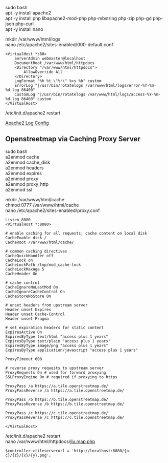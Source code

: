 sudo bash  
apt -y install apache2  
apt -y install php libapache2-mod-php php-mbstring php-zip php-gd php-json php-curl  
apt -y install nano  
  
mkdir /var/www/html/logs  
nano /etc/apache2/sites-enabled/000-default.conf
```
<VirtualHost *:80>
	ServerAdmin webmaster@localhost
	DocumentRoot /var/www/html/httpdocs
	<Directory "/var/www/html/httpdocs">
		AllowOverride All
	</Directory>
	LogFormat "%h %t \"%r\" %>s %b" custom
	ErrorLog "|/usr/bin/rotatelogs /var/www/html/logs/error-%Y-%m-%d.log 86400"
	CustomLog "|/usr/bin/rotatelogs /var/www/html/logs/access-%Y-%m-%d.log 86400" custom
</VirtualHost>
```
/etc/init.d/apache2 restart
  
[Apache2 Log Config](https://httpd.apache.org/docs/2.4/mod/mod_log_config.html)  
  
## Openstreetmap via Caching Proxy Server  
sudo bash  
a2enmod cache  
a2enmod cache_disk  
a2enmod headers  
a2enmod expires  
a2enmod proxy  
a2enmod proxy_http  
a2enmod ssl  
  
mkdir /var/www/html/cache  
chmod 0777 /var/www/html/cache  
nano /etc/apache2/sites-enabled/proxy.conf
```
Listen 8080
<VirtualHost *:8080>
   
# enable caching for all requests; cache content on local disk
CacheEnable disk /
CacheRoot /var/www/html/cache/

# common caching directives
CacheQuickHandler off
CacheLock on
CacheLockPath /tmp/mod_cache-lock
CacheLockMaxAge 5
CacheHeader On

# cache control
CacheIgnoreNoLastMod On
CacheIgnoreCacheControl On
CacheStoreNoStore On

# unset headers from upstream server
Header unset Expires
Header unset Cache-Control
Header unset Pragma
   
# set expiration headers for static content
ExpiresActive On
ExpiresByType text/html "access plus 1 years"
ExpiresByType text/plain "access plus 1 years"
ExpiresByType image/png "access plus 1 years"
ExpiresByType application/javascript "access plus 1 years"

ProxyTimeout 600

# reverse proxy requests to upstream server
ProxyRequests On # used for forward proxying
SSLProxyEngine On # required if proxying to https
 
ProxyPass /a https://a.tile.openstreetmap.de/
ProxyPassReverse /a https://a.tile.openstreetmap.de/

ProxyPass /b https://b.tile.openstreetmap.de/
ProxyPassReverse /b https://b.tile.openstreetmap.de/
 
ProxyPass /c https://c.tile.openstreetmap.de/
ProxyPassReverse /c https://c.tile.openstreetmap.de/

</VirtualHost>
```
/etc/init.d/apache2 restart  
nano /var/www/html/httpdocs/[jlu.map.php](https://github.com/cafmone/jlu.standort/blob/main/httpdocs/jlu.map.php)
```
$controller->tileserverurl = 'http://localhost:8080/{a-c}/{z}/{x}/{y}.png';
```
